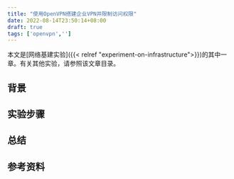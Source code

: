 ```yaml
---
title: "使用OpenVPN搭建企业VPN并限制访问权限"
date: 2022-08-14T23:50:14+08:00
draft: true
tags: ['openvpn','']
---
```


本文是[网络基建实验]({{< relref "experiment-on-infrastructure">}})的其中一章。有关其他实验，请参照该文章目录。

<!--more-->

## 背景

## 实验步骤

## 总结

## 参考资料